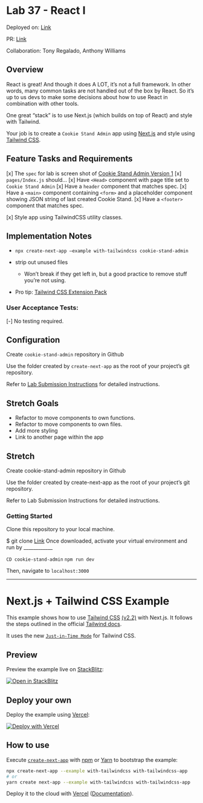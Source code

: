 # Lab 37 - React I

Deployed on: [Link](http://github.com/kevinhenry/cookie-stand-admin/)

PR: [Link](https://github.com/kevinhenry/cookie-stand-admin/pull/1)

Collaboration: Tony Regalado, Anthony Williams

## Overview

React is great! And though it does A LOT, it’s not a full framework. In other words, many common tasks are not handled out of the box by React. So it’s up to us devs to make some decisions about how to use React in combination with other tools.

One great “stack” is to use Next.js (which builds on top of React) and style with Tailwind.

Your job is to create a `Cookie Stand Admin` app using [Next.js](https://nextjs.org/) and style using [Tailwind CSS](https://tailwindcss.com/).

## Feature Tasks and Requirements

[x] The `spec` for lab is screen shot of [Cookie Stand Admin Version 1](https://codefellows.github.io/code-401-python-guide/curriculum/class-37/lab/cookie-stand-admin-version-1.png)
[x] `pages/Index.js` should…
  [x] Have `<Head>` component with page title set to `Cookie Stand Admin`
  [x] Have a `header` component that matches spec.
  [x] Have a `<main>` component containing `<form>` and a placeholder component showing JSON string of last created Cookie Stand.
  [x] Have a `<footer>` component that matches spec.

[x] Style app using TailwindCSS utility classes.

## Implementation Notes

- `npx create-next-app –example with-tailwindcss cookie-stand-admin`

- strip out unused files
    - Won’t break if they get left in, but a good practice to remove stuff you’re not using.
- Pro tip: [Tailwind CSS Extension Pack](https://marketplace.visualstudio.com/items?itemName=andrewmcodes.tailwindcss-extension-pack)


### User Acceptance Tests:

[-] No testing required.


## Configuration

Create `cookie-stand-admin` repository in Github

Use the folder created by `create-next-app` as the root of your project’s git repository.

Refer to [Lab Submission Instructions](https://codefellows.github.io/code-401-python-guide/reference/submission-instructions/labs/) for detailed instructions.

## Stretch Goals

- Refactor to move components to own functions.
- Refactor to move components to own files.
- Add more styling
- Link to another page within the app

## Stretch

Create cookie-stand-admin repository in Github

Use the folder created by create-next-app as the root of your project’s git repository.

Refer to Lab Submission Instructions for detailed instructions.

### Getting Started

Clone this repository to your local machine.

$ git clone [Link](https://github.com/kevinhenry/cookie-stand-admin.git)
Once downloaded, activate your virtual environment and run by ____________

`CD cookie-stand-admin`
`npm run dev`

Then, navigate to `localhost:3000`

-----

# Next.js + Tailwind CSS Example

This example shows how to use [Tailwind CSS](https://tailwindcss.com/) [(v2.2)](https://blog.tailwindcss.com/tailwindcss-2-2) with Next.js. It follows the steps outlined in the official [Tailwind docs](https://tailwindcss.com/docs/guides/nextjs).

It uses the new [`Just-in-Time Mode`](https://tailwindcss.com/docs/just-in-time-mode) for Tailwind CSS.

## Preview

Preview the example live on [StackBlitz](http://stackblitz.com/):

[![Open in StackBlitz](https://developer.stackblitz.com/img/open_in_stackblitz.svg)](https://stackblitz.com/github/vercel/next.js/tree/canary/examples/with-tailwindcss)

## Deploy your own

Deploy the example using [Vercel](https://vercel.com?utm_source=github&utm_medium=readme&utm_campaign=next-example):

[![Deploy with Vercel](https://vercel.com/button)](https://vercel.com/new/git/external?repository-url=https://github.com/vercel/next.js/tree/canary/examples/with-tailwindcss&project-name=with-tailwindcss&repository-name=with-tailwindcss)

## How to use

Execute [`create-next-app`](https://github.com/vercel/next.js/tree/canary/packages/create-next-app) with [npm](https://docs.npmjs.com/cli/init) or [Yarn](https://yarnpkg.com/lang/en/docs/cli/create/) to bootstrap the example:

```bash
npx create-next-app --example with-tailwindcss with-tailwindcss-app
# or
yarn create next-app --example with-tailwindcss with-tailwindcss-app
```

Deploy it to the cloud with [Vercel](https://vercel.com/new?utm_source=github&utm_medium=readme&utm_campaign=next-example) ([Documentation](https://nextjs.org/docs/deployment)).
